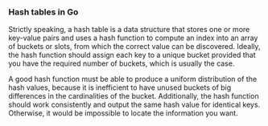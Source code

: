 ### Hash tables in Go
Strictly speaking, a hash table is a data structure that stores one or more key-value pairs and uses a hash function to compute an index into an array of buckets or slots, from which the correct value can be discovered. Ideally, the hash function should assign each key to a unique bucket provided that you have the required number of buckets, which is usually the case.

A good hash function must be able to produce a uniform distribution of the hash values, because it is inefficient to have unused buckets of big differences in the cardinalities of the bucket. Additionally, the hash function should work consistently and output the same hash value for identical keys. Otherwise, it would be impossible to locate the information you want.
